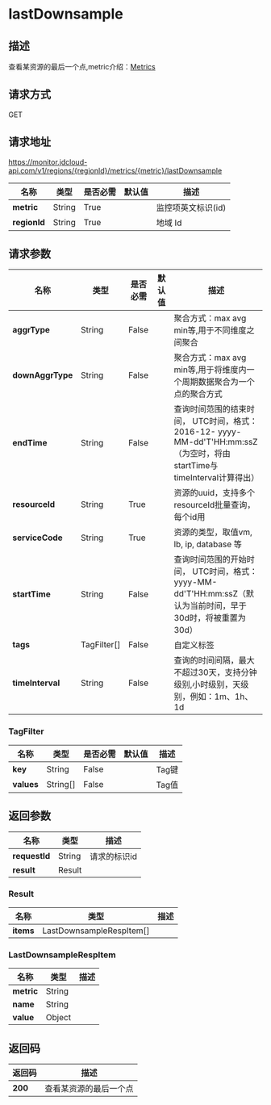 # lastDownsample


## 描述
查看某资源的最后一个点,metric介绍：<a href="https://docs.jdcloud.com/cn/monitoring/metrics">Metrics</a>

## 请求方式
GET

## 请求地址
https://monitor.jdcloud-api.com/v1/regions/{regionId}/metrics/{metric}/lastDownsample

|名称|类型|是否必需|默认值|描述|
|---|---|---|---|---|
|**metric**|String|True| |监控项英文标识(id)|
|**regionId**|String|True| |地域 Id|

## 请求参数
|名称|类型|是否必需|默认值|描述|
|---|---|---|---|---|
|**aggrType**|String|False| |聚合方式：max avg min等,用于不同维度之间聚合|
|**downAggrType**|String|False| |聚合方式：max avg min等,用于将维度内一个周期数据聚合为一个点的聚合方式|
|**endTime**|String|False| |查询时间范围的结束时间， UTC时间，格式：2016-12- yyyy-MM-dd'T'HH:mm:ssZ（为空时，将由startTime与timeInterval计算得出）|
|**resourceId**|String|True| |资源的uuid，支持多个resourceId批量查询，每个id用|分隔。 如：id1|id2|id3|id4|
|**serviceCode**|String|True| |资源的类型，取值vm, lb, ip, database 等|
|**startTime**|String|False| |查询时间范围的开始时间， UTC时间，格式：yyyy-MM-dd'T'HH:mm:ssZ（默认为当前时间，早于30d时，将被重置为30d）|
|**tags**|TagFilter[]|False| |自定义标签|
|**timeInterval**|String|False| |查询的时间间隔，最大不超过30天，支持分钟级别,小时级别，天级别，例如：1m、1h、1d|

### TagFilter
|名称|类型|是否必需|默认值|描述|
|---|---|---|---|---|
|**key**|String|False| |Tag键|
|**values**|String[]|False| |Tag值|

## 返回参数
|名称|类型|描述|
|---|---|---|
|**requestId**|String|请求的标识id|
|**result**|Result| |

### Result
|名称|类型|描述|
|---|---|---|
|**items**|LastDownsampleRespItem[]| |
### LastDownsampleRespItem
|名称|类型|描述|
|---|---|---|
|**metric**|String| |
|**name**|String| |
|**value**|Object| |

## 返回码
|返回码|描述|
|---|---|
|**200**|查看某资源的最后一个点|
